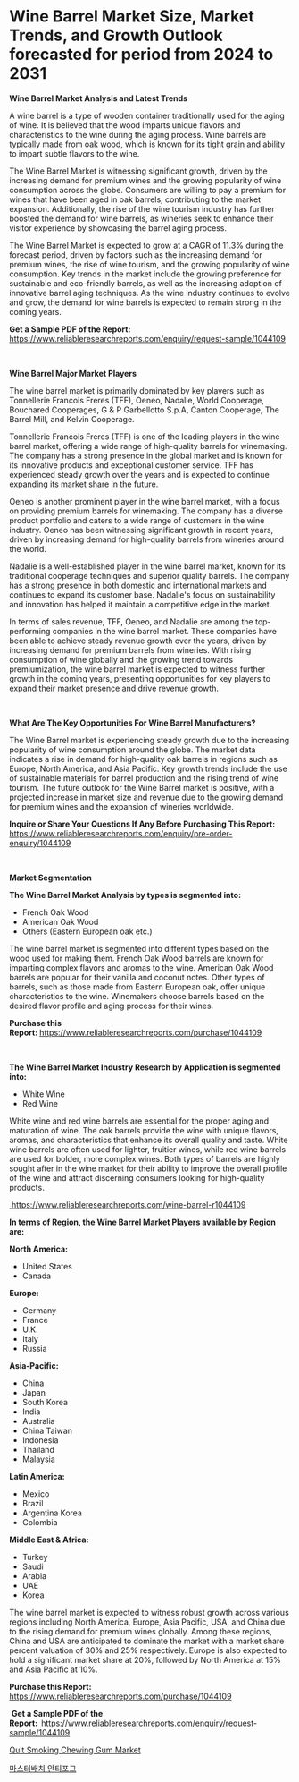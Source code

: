 <p><h1>Wine Barrel Market Size, Market Trends, and Growth Outlook forecasted for period from 2024 to 2031</h1></p><p><strong>Wine Barrel Market Analysis and Latest Trends</strong></p>
<p><p>A wine barrel is a type of wooden container traditionally used for the aging of wine. It is believed that the wood imparts unique flavors and characteristics to the wine during the aging process. Wine barrels are typically made from oak wood, which is known for its tight grain and ability to impart subtle flavors to the wine.</p><p>The Wine Barrel Market is witnessing significant growth, driven by the increasing demand for premium wines and the growing popularity of wine consumption across the globe. Consumers are willing to pay a premium for wines that have been aged in oak barrels, contributing to the market expansion. Additionally, the rise of the wine tourism industry has further boosted the demand for wine barrels, as wineries seek to enhance their visitor experience by showcasing the barrel aging process.</p><p>The Wine Barrel Market is expected to grow at a CAGR of 11.3% during the forecast period, driven by factors such as the increasing demand for premium wines, the rise of wine tourism, and the growing popularity of wine consumption. Key trends in the market include the growing preference for sustainable and eco-friendly barrels, as well as the increasing adoption of innovative barrel aging techniques. As the wine industry continues to evolve and grow, the demand for wine barrels is expected to remain strong in the coming years.</p></p>
<p><strong>Get a Sample PDF of the Report:&nbsp;</strong> <a href="https://www.reliableresearchreports.com/enquiry/request-sample/1044109">https://www.reliableresearchreports.com/enquiry/request-sample/1044109</a></p>
<p>&nbsp;</p>
<p><strong>Wine Barrel Major Market Players</strong></p>
<p><p>The wine barrel market is primarily dominated by key players such as Tonnellerie Francois Freres (TFF), Oeneo, Nadalie, World Cooperage, Bouchared Cooperages, G & P Garbellotto S.p.A, Canton Cooperage, The Barrel Mill, and Kelvin Cooperage.</p><p>Tonnellerie Francois Freres (TFF) is one of the leading players in the wine barrel market, offering a wide range of high-quality barrels for winemaking. The company has a strong presence in the global market and is known for its innovative products and exceptional customer service. TFF has experienced steady growth over the years and is expected to continue expanding its market share in the future.</p><p>Oeneo is another prominent player in the wine barrel market, with a focus on providing premium barrels for winemaking. The company has a diverse product portfolio and caters to a wide range of customers in the wine industry. Oeneo has been witnessing significant growth in recent years, driven by increasing demand for high-quality barrels from wineries around the world.</p><p>Nadalie is a well-established player in the wine barrel market, known for its traditional cooperage techniques and superior quality barrels. The company has a strong presence in both domestic and international markets and continues to expand its customer base. Nadalie's focus on sustainability and innovation has helped it maintain a competitive edge in the market.</p><p>In terms of sales revenue, TFF, Oeneo, and Nadalie are among the top-performing companies in the wine barrel market. These companies have been able to achieve steady revenue growth over the years, driven by increasing demand for premium barrels from wineries. With rising consumption of wine globally and the growing trend towards premiumization, the wine barrel market is expected to witness further growth in the coming years, presenting opportunities for key players to expand their market presence and drive revenue growth.</p></p>
<p>&nbsp;</p>
<p><strong>What Are The Key Opportunities For Wine Barrel Manufacturers?</strong></p>
<p><p>The Wine Barrel market is experiencing steady growth due to the increasing popularity of wine consumption around the globe. The market data indicates a rise in demand for high-quality oak barrels in regions such as Europe, North America, and Asia Pacific. Key growth trends include the use of sustainable materials for barrel production and the rising trend of wine tourism. The future outlook for the Wine Barrel market is positive, with a projected increase in market size and revenue due to the growing demand for premium wines and the expansion of wineries worldwide.</p></p>
<p><strong>Inquire or Share Your Questions If Any Before Purchasing This Report:</strong> <a href="https://www.reliableresearchreports.com/enquiry/pre-order-enquiry/1044109">https://www.reliableresearchreports.com/enquiry/pre-order-enquiry/1044109</a></p>
<p>&nbsp;</p>
<p><strong>Market Segmentation</strong></p>
<p><strong>The Wine Barrel Market Analysis by types is segmented into:</strong></p>
<p><ul><li>French Oak Wood</li><li>American Oak Wood</li><li>Others (Eastern European oak etc.)</li></ul></p>
<p><p>The wine barrel market is segmented into different types based on the wood used for making them. French Oak Wood barrels are known for imparting complex flavors and aromas to the wine. American Oak Wood barrels are popular for their vanilla and coconut notes. Other types of barrels, such as those made from Eastern European oak, offer unique characteristics to the wine. Winemakers choose barrels based on the desired flavor profile and aging process for their wines.</p></p>
<p><strong>Purchase this Report:&nbsp;</strong><a href="https://www.reliableresearchreports.com/purchase/1044109">https://www.reliableresearchreports.com/purchase/1044109</a></p>
<p>&nbsp;</p>
<p><strong>The Wine Barrel Market Industry Research by Application is segmented into:</strong></p>
<p><ul><li>White Wine</li><li>Red Wine</li></ul></p>
<p><p>White wine and red wine barrels are essential for the proper aging and maturation of wine. The oak barrels provide the wine with unique flavors, aromas, and characteristics that enhance its overall quality and taste. White wine barrels are often used for lighter, fruitier wines, while red wine barrels are used for bolder, more complex wines. Both types of barrels are highly sought after in the wine market for their ability to improve the overall profile of the wine and attract discerning consumers looking for high-quality products.</p></p>
<p><a href="https://www.reliableresearchreports.com/wine-barrel-r1044109">&nbsp;https://www.reliableresearchreports.com/wine-barrel-r1044109</a></p>
<p><strong>In terms of Region, the Wine Barrel Market Players available by Region are:</strong></p>
<p>
    <p> <strong> North America: </strong>
        <ul>
            <li>United States</li>
            <li>Canada</li>
        </ul>
        </p> 
    <p> <strong> Europe: </strong>
        <ul>
            <li>Germany</li>
            <li>France</li>
            <li>U.K.</li>
            <li>Italy</li>
            <li>Russia</li>
        </ul>
        </p> 
    <p> <strong> Asia-Pacific: </strong>
        <ul>
            <li>China</li>
            <li>Japan</li>
            <li>South Korea</li>
            <li>India</li>
            <li>Australia</li>
            <li>China Taiwan</li>
            <li>Indonesia</li>
            <li>Thailand</li>
            <li>Malaysia</li>
        </ul>
        </p> 
    <p> <strong> Latin America: </strong>
        <ul>
            <li>Mexico</li>
            <li>Brazil</li>
            <li>Argentina Korea</li>
            <li>Colombia</li>
        </ul>
        </p> 
    <p> <strong> Middle East & Africa: </strong>
        <ul>
            <li>Turkey</li>
            <li>Saudi</li>
            <li>Arabia</li>
            <li>UAE</li>
            <li>Korea</li>
        </ul>
    </p>
    </p>
<p><p>The wine barrel market is expected to witness robust growth across various regions including North America, Europe, Asia Pacific, USA, and China due to the rising demand for premium wines globally. Among these regions, China and USA are anticipated to dominate the market with a market share percent valuation of 30% and 25% respectively. Europe is also expected to hold a significant market share at 20%, followed by North America at 15% and Asia Pacific at 10%.</p></p>
<p><strong>Purchase this Report: </strong><a href="https://www.reliableresearchreports.com/purchase/1044109">https://www.reliableresearchreports.com/purchase/1044109</a></p>
<p>&nbsp;<strong>Get a Sample PDF of the Report:&nbsp;&nbsp;</strong><a href="https://www.reliableresearchreports.com/enquiry/request-sample/1044109">https://www.reliableresearchreports.com/enquiry/request-sample/1044109</a></p>
<p><strong></strong></p>
<p><p><a href="https://github.com/refatkhan11277/Market-Research-Report-List-1/blob/main/quit-smoking-chewing-gum-market.md">Quit Smoking Chewing Gum Market</a></p><p><a href="https://github.com/rrmadityapu/Market-Research-Report-List-1/blob/main/4164552152496.md">마스터배치 안티포그</a></p></p>